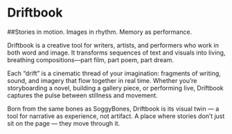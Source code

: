 # Driftbook

##Stories in motion. Images in rhythm. Memory as performance.

Driftbook is a creative tool for writers, artists, and performers who work in both word and image. It transforms sequences of text and visuals into living, breathing compositions—part film, part poem, part dream.

Each “drift” is a cinematic thread of your imagination: fragments of writing, sound, and imagery that flow together in real time. Whether you’re storyboarding a novel, building a gallery piece, or performing live, Driftbook captures the pulse between stillness and movement.

Born from the same bones as SoggyBones, Driftbook is its visual twin — a tool for narrative as experience, not artifact.
A place where stories don’t just sit on the page — they move through it.
